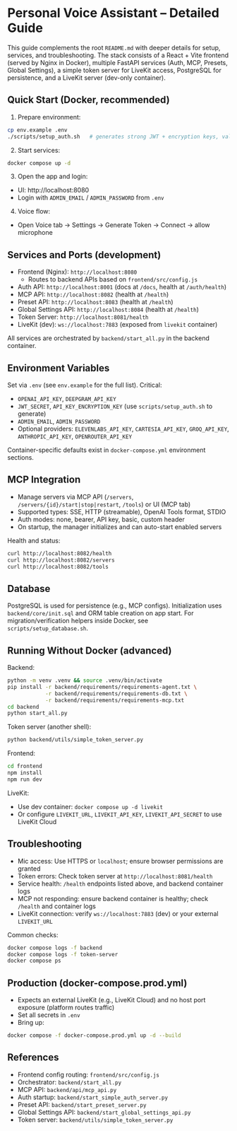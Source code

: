 # Personal Voice Assistant – Detailed Guide

This guide complements the root `README.md` with deeper details for setup, services, and troubleshooting. The stack consists of a React + Vite frontend (served by Nginx in Docker), multiple FastAPI services (Auth, MCP, Presets, Global Settings), a simple token server for LiveKit access, PostgreSQL for persistence, and a LiveKit server (dev-only container).

## Quick Start (Docker, recommended)

1) Prepare environment:
```bash
cp env.example .env
./scripts/setup_auth.sh   # generates strong JWT + encryption keys, validates required vars
```

2) Start services:
```bash
docker compose up -d
```

3) Open the app and login:
- UI: http://localhost:8080
- Login with `ADMIN_EMAIL` / `ADMIN_PASSWORD` from `.env`

4) Voice flow:
- Open Voice tab → Settings → Generate Token → Connect → allow microphone

## Services and Ports (development)

- Frontend (Nginx): `http://localhost:8080`
  - Routes to backend APIs based on `frontend/src/config.js`
- Auth API: `http://localhost:8001` (docs at `/docs`, health at `/auth/health`)
- MCP API: `http://localhost:8082` (health at `/health`)
- Preset API: `http://localhost:8083` (health at `/health`)
- Global Settings API: `http://localhost:8084` (health at `/health`)
- Token Server: `http://localhost:8081/health`
- LiveKit (dev): `ws://localhost:7883` (exposed from `livekit` container)

All services are orchestrated by `backend/start_all.py` in the backend container.

## Environment Variables

Set via `.env` (see `env.example` for the full list). Critical:
- `OPENAI_API_KEY`, `DEEPGRAM_API_KEY`
- `JWT_SECRET`, `API_KEY_ENCRYPTION_KEY` (use `scripts/setup_auth.sh` to generate)
- `ADMIN_EMAIL`, `ADMIN_PASSWORD`
- Optional providers: `ELEVENLABS_API_KEY`, `CARTESIA_API_KEY`, `GROQ_API_KEY`, `ANTHROPIC_API_KEY`, `OPENROUTER_API_KEY`

Container-specific defaults exist in `docker-compose.yml` environment sections.

## MCP Integration

- Manage servers via MCP API (`/servers`, `/servers/{id}/start|stop|restart`, `/tools`) or UI (MCP tab)
- Supported types: SSE, HTTP (streamable), OpenAI Tools format, STDIO
- Auth modes: none, bearer, API key, basic, custom header
- On startup, the manager initializes and can auto-start enabled servers

Health and status:
```bash
curl http://localhost:8082/health
curl http://localhost:8082/servers
curl http://localhost:8082/tools
```

## Database

PostgreSQL is used for persistence (e.g., MCP configs). Initialization uses `backend/core/init.sql` and ORM table creation on app start. For migration/verification helpers inside Docker, see `scripts/setup_database.sh`.

## Running Without Docker (advanced)

Backend:
```bash
python -m venv .venv && source .venv/bin/activate
pip install -r backend/requirements/requirements-agent.txt \
            -r backend/requirements/requirements-db.txt \
            -r backend/requirements/requirements-mcp.txt
cd backend
python start_all.py
```

Token server (another shell):
```bash
python backend/utils/simple_token_server.py
```

Frontend:
```bash
cd frontend
npm install
npm run dev
```

LiveKit:
- Use dev container: `docker compose up -d livekit`
- Or configure `LIVEKIT_URL`, `LIVEKIT_API_KEY`, `LIVEKIT_API_SECRET` to use LiveKit Cloud

## Troubleshooting

- Mic access: Use HTTPS or `localhost`; ensure browser permissions are granted
- Token errors: Check token server at `http://localhost:8081/health`
- Service health: `/health` endpoints listed above, and backend container logs
- MCP not responding: ensure backend container is healthy; check `/health` and container logs
- LiveKit connection: verify `ws://localhost:7883` (dev) or your external `LIVEKIT_URL`

Common checks:
```bash
docker compose logs -f backend
docker compose logs -f token-server
docker compose ps
```

## Production (docker-compose.prod.yml)

- Expects an external LiveKit (e.g., LiveKit Cloud) and no host port exposure (platform routes traffic)
- Set all secrets in `.env`
- Bring up:
```bash
docker compose -f docker-compose.prod.yml up -d --build
```

## References

- Frontend config routing: `frontend/src/config.js`
- Orchestrator: `backend/start_all.py`
- MCP API: `backend/api/mcp_api.py`
- Auth startup: `backend/start_simple_auth_server.py`
- Preset API: `backend/start_preset_server.py`
- Global Settings API: `backend/start_global_settings_api.py`
- Token server: `backend/utils/simple_token_server.py`